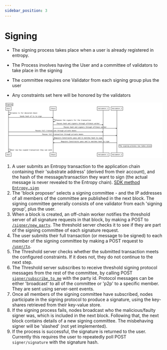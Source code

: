 ```yaml
---
sidebar_position: 3
---
```


# Signing

- The signing process takes place when a user is already registered in entropy.

- The Process involves having the User and a committee of validators to take place in the signing

- The committee requires one Validator from each signing group plus the user

- Any constraints set here will be honored by the validators

![Signing Flow](/sequenceDiagrams/signing.svg)

1. A user submits an Entropy transaction to the application chain containing their 'substrate address' (derived from their account), and the hash of the message/transaction they want to sign (the actual message is never revealed to the Entropy chain). [SDK method `Entropy.sign`](https://entropy-api-docs.vercel.app/entropy-js/classes/core.default.html#sign)
1. The 'block proposer' selects a signing committee - and the IP addresses of all members of the committee are published in the next block. The signing committee generally consists of one validator from each 'signing group', plus the user. <!-- [Discussion on how signing committee is selected](https://github.com/entropyxyz/entropy-core/issues/211). -->
1. When a block is created, an off-chain worker notifies the threshold server of all signature requests in that block, by making a POST to [`/signer/new_party`](https://github.com/entropyxyz/entropy-core/blob/b3c86ed1d0986f1815c13e15aae55de236498c9b/crypto/server/src/signing_client/api.rs#L27). The threshold server checks it to see if they are part of the signing committee of each signature request. 
1. The user submits their full transaction (or message to be signed) to each member of the signing committee by making a POST request to [`/user/tx`](https://github.com/entropyxyz/entropy-core/blob/b3c86ed1d0986f1815c13e15aae55de236498c9b/crypto/server/src/user/api.rs#L62).
1. The Threshold server checks whether the submitted transaction meets the configured constraints. If it does not, they do not continue to the next step.
1. The Threshold server subscribes to receive threshold signing protocol messages from the rest of the committee, by calling POST [`signer/subscribe_to_me`](https://github.com/entropyxyz/entropy-core/blob/b3c86ed1d0986f1815c13e15aae55de236498c9b/crypto/server/src/signing_client/api.rs#L62) with the party id. Protocol messages can be either 'broadcast' to all of the committee or 'p2p' to a specific member. They are sent using server-sent events.
1. Once all members of the signing committee have subscribed, nodes participate in the signing protocol to produce a signature, using the key-shares retrieved from their key-value store.
1. If the signing process fails, nodes broadcast who the malicious/faulty signer was, which is included in the next block. Following that, the next block contains details of a new signing committee. The misbehaving signer will be 'slashed' (not yet implemented).
1. If the process is successful, the signature is returned to the user. Currently this requires the user to repeatedly poll POST `signer/signature` with the signature hash.
